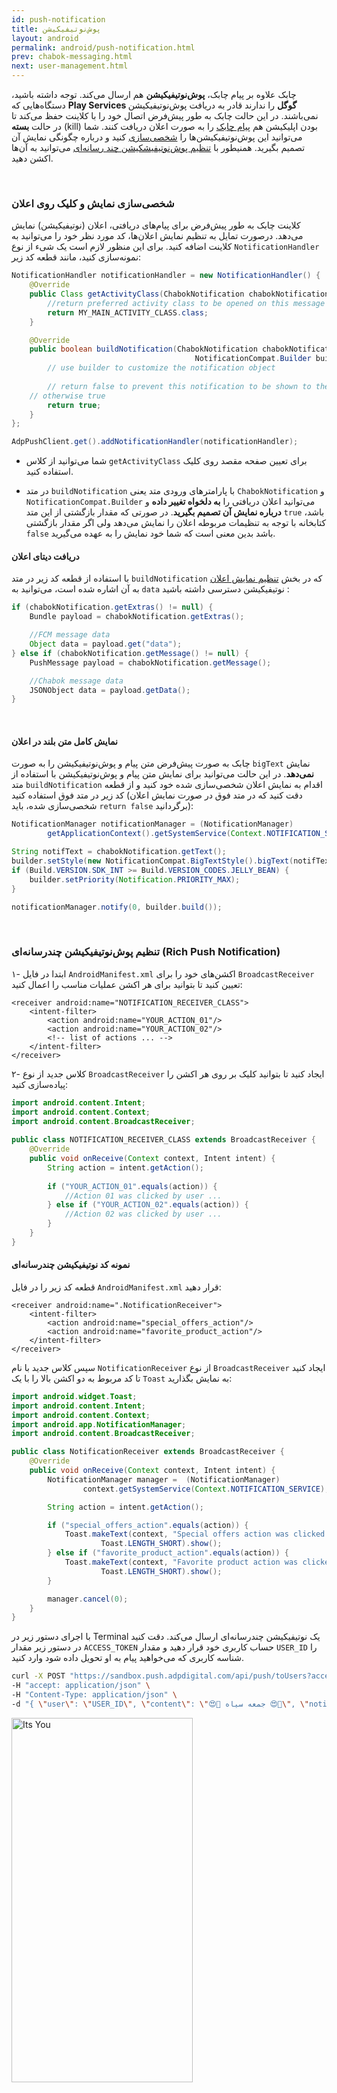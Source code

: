 ```yaml
---
id: push-notification
title: پوش‌نوتیفیکیشن
layout: android
permalink: android/push-notification.html
prev: chabok-messaging.html
next: user-management.html
---
```


چابک علاوه بر پیام چابک، **پوش‌نوتیفیکیشن** هم ارسال می‌کند. توجه داشته باشید، دستگاه‌هایی که **Play Services گوگل** را ندارند قادر به دریافت پوش‌نوتیفیکیشن نمی‌باشند. در این حالت چابک به طور پیش‌فرض اتصال خود را با کلاینت حفظ می‌کند تا در حالت **بسته** (kill) بودن اپلیکیشن هم [پیام چابک](https://doc.chabokpush.com/android/chabok-messaging.html) را به صورت اعلان دریافت کنند. شما می‌توانید این پوش‌نوتیفیکیشن‌ها را [شخصی‌سازی](https://doc.chabokpush.com/android/push-notification.html#تنظیم-نمایش-و-کلیک-روی-اعلان) کنید و درباره چگونگی نمایش آن تصمیم بگیرید. همنیطور با [تنظیم پوش‌نوتیفیشکیشن چند رسانه‌ای](https://doc.chabokpush.com/android/push-notification.html#تنظیم-پوشنوتیفیکیشن-چندرسانهای-rich-push-notification) می‌توانید به آن‌ها اکشن دهید. 

<Br>

### شخصی‌سازی نمایش و کلیک روی اعلان

کلاینت چابک به طور پیش‌فرض برای پیام‌های دریافتی، اعلان (نوتیفیکیشن) نمایش می‌دهد. درصورت تمایل به تنظیم نمایش اعلان‌ها، کد مورد نظر خود را می‌توانید به کلاینت اضافه کنید.
برای این منظور لازم است یک شیء از نوع `NotificationHandler` نمونه‌سازی کنید، مانند قطعه کد زیر:

```java                
NotificationHandler notificationHandler = new NotificationHandler() {
    @Override
    public Class getActivityClass(ChabokNotification chabokNotification) {
        //return preferred activity class to be opened on this message's notification
        return MY_MAIN_ACTIVITY_CLASS.class;
    }

    @Override
    public boolean buildNotification(ChabokNotification chabokNotification,
                                         NotificationCompat.Builder builder) {
        // use builder to customize the notification object
	
        // return false to prevent this notification to be shown to the user
	// otherwise true
        return true;
    }
};

AdpPushClient.get().addNotificationHandler(notificationHandler);
```               
- شما می‌توانید از کلاس `getActivityClass` برای تعیین صفحه مقصد روی کلیک استفاده کنید.

- در متد `buildNotification` با پارامترهای ورودی متد یعنی `ChabokNotification` و `NotificationCompat.Builder` می‌توانید اعلان دریافتی را **به دلخواه تغییر داده** و **درباره نمایش آن تصمیم بگیرید**. در صورتی که مقدار بازگشتی از این متد `true` باشد، کتابخانه با توجه به تنظیمات مربوطه اعلان را نمایش می‌دهد ولی اگر مقدار بازگشتی `false` باشد بدین معنی است که شما خود نمایش را به عهده می‌گیرید.

#### دریافت دیتای اعلان

با استفاده از قطعه کد زیر در متد `buildNotification` که در بخش [تنظیم نمایش اعلان](https://doc.chabokpush.com/android/push-notification.html#تنظیم-نمایش-و-کلیک-روی-اعلان) به آن اشاره شده است، می‌توانید به `data` نوتیفیکیشن دسترسی داشته باشید :
```java
if (chabokNotification.getExtras() != null) {
    Bundle payload = chabokNotification.getExtras();

    //FCM message data
    Object data = payload.get("data");
} else if (chabokNotification.getMessage() != null) {
    PushMessage payload = chabokNotification.getMessage();

    //Chabok message data
    JSONObject data = payload.getData();
}
```
<Br>

####  نمایش کامل متن بلند در اعلان

چابک به صورت پیش‌فرض متن پیام و پوش‌نوتیفیکیشن را به صورت `bigText` نمایش **نمی‌دهد**. در این حالت می‌توانید برای نمایش متن پیام و پوش‌نوتیفیکیشن با استفاده از متد `buildNotification` اقدام به نمایش اعلان شخصی‌سازی شده خود کنید و از قطعه کد زیر در متد فوق استفاده کنید (دقت کنید که در متد فوق در صورت نمایش اعلان شخصی‌سازی شده، باید `return false` برگردانید):

```java
NotificationManager notificationManager = (NotificationManager)
		getApplicationContext().getSystemService(Context.NOTIFICATION_SERVICE);

String notifText = chabokNotification.getText();
builder.setStyle(new NotificationCompat.BigTextStyle().bigText(notifText));
if (Build.VERSION.SDK_INT >= Build.VERSION_CODES.JELLY_BEAN) {
    builder.setPriority(Notification.PRIORITY_MAX);
}

notificationManager.notify(0, builder.build());
```
<Br>

### تنظیم پوش‌نوتیفیکیشن چندرسانه‌ای (Rich Push Notification)

۱- ابتدا در فایل `AndroidManifest.xml` اکشن‌های خود را برای `‌BroadcastReceiver` تعیین کنید تا بتوانید برای هر اکشن عملیات مناسب را اعمال کنید:


```markup
<receiver android:name="NOTIFICATION_RECEIVER_CLASS">  
	<intent-filter> 
		<action android:name="YOUR_ACTION_01"/>  
		<action android:name="YOUR_ACTION_02"/> 
		<!-- list of actions ... -->
	</intent-filter>
</receiver>
```

۲- کلاس جدید از نوع `BroadcastReceiver` ایجاد کنید تا بتوانید کلیک بر روی هر اکشن را پیاده‌سازی کنید:

```java
import android.content.Intent;  
import android.content.Context;  
import android.content.BroadcastReceiver;  
  
public class NOTIFICATION_RECEIVER_CLASS extends BroadcastReceiver {  
    @Override  
    public void onReceive(Context context, Intent intent) {  
        String action = intent.getAction();  
	
        if ("YOUR_ACTION_01".equals(action)) {  
            //Action 01 was clicked by user ...  
        } else if ("YOUR_ACTION_02".equals(action)) {  
            //Action 02 was clicked by user ...
        }  
    }  
}
```

#### نمونه کد نوتیفیکیشن چندرسانه‌ای

قطعه کد زیر را در فایل `AndroidManifest.xml` قرار دهید:

```markup
<receiver android:name=".NotificationReceiver">  
	<intent-filter> 
		<action android:name="special_offers_action"/>  
		<action android:name="favorite_product_action"/> 
	</intent-filter>
</receiver>
```
سپس کلاس جدید با نام `NotificationReceiver` از نوع `BroadcastReceiver` ایجاد کنید تا کد مربوط به دو اکشن بالا را با یک `Toast` به نمایش بگذارید:
 
```java
import android.widget.Toast;
import android.content.Intent;
import android.content.Context;
import android.app.NotificationManager;
import android.content.BroadcastReceiver;

public class NotificationReceiver extends BroadcastReceiver {
    @Override
    public void onReceive(Context context, Intent intent) {
        NotificationManager manager =  (NotificationManager) 
                context.getSystemService(Context.NOTIFICATION_SERVICE);

        String action = intent.getAction();

        if ("special_offers_action".equals(action)) {
            Toast.makeText(context, "Special offers action was clicked by user ...",
                    Toast.LENGTH_SHORT).show();
        } else if ("favorite_product_action".equals(action)) {
            Toast.makeText(context, "Favorite product action was clicked ...",
                    Toast.LENGTH_SHORT).show();
        }

        manager.cancel(0);
    }
}
```
با اجرای دستور زیر در Terminal یک نوتیفیکیشن چندرسانه‌ای ارسال می‌کند. دقت کنید در دستور زیر مقدار `ACCESS_TOKEN` حساب کاربری خود قرار دهید و مقدار `USER_ID` را شناسه‌ کاربری که می‌خواهید پیام به او تحویل داده شود وارد کنید.


```bash
curl -X POST "https://sandbox.push.adpdigital.com/api/push/toUsers?access_token=ACCESS_TOKEN" \ 
-H "accept: application/json" \ 
-H "Content-Type: application/json" \ 
-d "{ \"user\": \"USER_ID\", \"content\": \"😍💯 جمعه سیاه 😍💯\", \"notification\": { \"title\": \"😍💯 جمعه سیاه 😍💯\", \"body\": \"در جمعه سیاه می‌توانید با خرید از فروشگاه‌چابک، همزمان با تمام دنیا در این کمپین بزرگ شرکت کنید و با تخفیف های باور نکردنی همراه باشید.\", \"actions\": [ { \"id\": \"special_offers_action\", \"title\": \"پیشنهادهای ویژه\", \"options\": 5 }, { \"id\": \"favorite_product_action\", \"title\": \"کالاهای مورد علاقه من\", \"options\": 5 } ], \"mediaType\": \"png\", \"mediaUrl\": \"https://raw.githubusercontent.com/chabokpush/chabok-assets/master/samples/notification/blackfriday.png\", \"mutableContent\": true, \"category\": \"__BLACK_FRIDAY__\" }}"
```


<img src="https://raw.githubusercontent.com/chabokpush/chabok-assets/master/chabok-docs/android/rich-notification-android.png" alt="Its You" height="583px" width="289.5px">
